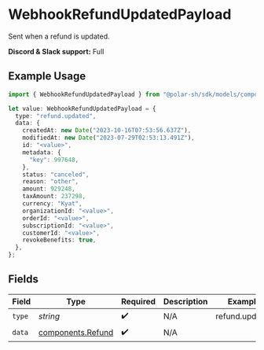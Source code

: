 # WebhookRefundUpdatedPayload

Sent when a refund is updated.

**Discord & Slack support:** Full

## Example Usage

```typescript
import { WebhookRefundUpdatedPayload } from "@polar-sh/sdk/models/components/webhookrefundupdatedpayload.js";

let value: WebhookRefundUpdatedPayload = {
  type: "refund.updated",
  data: {
    createdAt: new Date("2023-10-16T07:53:56.637Z"),
    modifiedAt: new Date("2023-07-29T02:53:13.491Z"),
    id: "<value>",
    metadata: {
      "key": 997648,
    },
    status: "canceled",
    reason: "other",
    amount: 929248,
    taxAmount: 237298,
    currency: "Kyat",
    organizationId: "<value>",
    orderId: "<value>",
    subscriptionId: "<value>",
    customerId: "<value>",
    revokeBenefits: true,
  },
};
```

## Fields

| Field                                                  | Type                                                   | Required                                               | Description                                            | Example                                                |
| ------------------------------------------------------ | ------------------------------------------------------ | ------------------------------------------------------ | ------------------------------------------------------ | ------------------------------------------------------ |
| `type`                                                 | *string*                                               | :heavy_check_mark:                                     | N/A                                                    | refund.updated                                         |
| `data`                                                 | [components.Refund](../../models/components/refund.md) | :heavy_check_mark:                                     | N/A                                                    |                                                        |